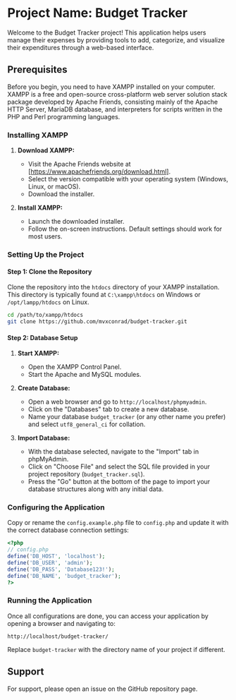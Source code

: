 # Project Name: Budget Tracker

Welcome to the Budget Tracker project! This application helps users manage their expenses by providing tools to add, categorize, and visualize their expenditures through a web-based interface.

## Prerequisites

Before you begin, you need to have XAMPP installed on your computer. XAMPP is a free and open-source cross-platform web server solution stack package developed by Apache Friends, consisting mainly of the Apache HTTP Server, MariaDB database, and interpreters for scripts written in the PHP and Perl programming languages.

### Installing XAMPP

1. **Download XAMPP:**
   - Visit the Apache Friends website at [https://www.apachefriends.org/download.html].
   - Select the version compatible with your operating system (Windows, Linux, or macOS).
   - Download the installer.

2. **Install XAMPP:**
   - Launch the downloaded installer.
   - Follow the on-screen instructions. Default settings should work for most users.

### Setting Up the Project

#### Step 1: Clone the Repository

Clone the repository into the `htdocs` directory of your XAMPP installation. This directory is typically found at `C:\xampp\htdocs` on Windows or `/opt/lampp/htdocs` on Linux.

```bash
cd /path/to/xampp/htdocs
git clone https://github.com/mvxconrad/budget-tracker.git
```

#### Step 2: Database Setup

1. **Start XAMPP:**
   - Open the XAMPP Control Panel.
   - Start the Apache and MySQL modules.

2. **Create Database:**
   - Open a web browser and go to `http://localhost/phpmyadmin`.
   - Click on the "Databases" tab to create a new database.
   - Name your database `budget_tracker` (or any other name you prefer) and select `utf8_general_ci` for collation.

3. **Import Database:**
   - With the database selected, navigate to the "Import" tab in phpMyAdmin.
   - Click on "Choose File" and select the SQL file provided in your project repository (`budget_tracker.sql`).
   - Press the "Go" button at the bottom of the page to import your database structures along with any initial data.

### Configuring the Application

Copy or rename the `config.example.php` file to `config.php` and update it with the correct database connection settings:

```php
<?php
// config.php
define('DB_HOST', 'localhost');
define('DB_USER', 'admin'); 
define('DB_PASS', 'Database123!'); 
define('DB_NAME', 'budget_tracker'); 
?>
```

### Running the Application

Once all configurations are done, you can access your application by opening a browser and navigating to:

```
http://localhost/budget-tracker/
```

Replace `budget-tracker` with the directory name of your project if different.

## Support

For support, please open an issue on the GitHub repository page.
